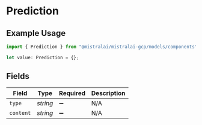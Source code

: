 # Prediction

## Example Usage

```typescript
import { Prediction } from "@mistralai/mistralai-gcp/models/components";

let value: Prediction = {};
```

## Fields

| Field              | Type               | Required           | Description        |
| ------------------ | ------------------ | ------------------ | ------------------ |
| `type`             | *string*           | :heavy_minus_sign: | N/A                |
| `content`          | *string*           | :heavy_minus_sign: | N/A                |